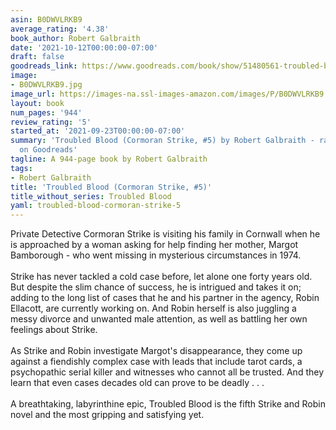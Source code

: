 ```yaml
---
asin: B0DWVLRKB9
average_rating: '4.38'
book_author: Robert Galbraith
date: '2021-10-12T00:00:00-07:00'
draft: false
goodreads_link: https://www.goodreads.com/book/show/51480561-troubled-blood
image:
- B0DWVLRKB9.jpg
image_url: https://images-na.ssl-images-amazon.com/images/P/B0DWVLRKB9.01._SCLZZZZZZZ.jpg
layout: book
num_pages: '944'
review_rating: '5'
started_at: '2021-09-23T00:00:00-07:00'
summary: 'Troubled Blood (Cormoran Strike, #5) by Robert Galbraith - rated 4.38/5
  on Goodreads'
tagline: A 944-page book by Robert Galbraith
tags:
- Robert Galbraith
title: 'Troubled Blood (Cormoran Strike, #5)'
title_without_series: Troubled Blood
yaml: troubled-blood-cormoran-strike-5
---
```


Private Detective Cormoran Strike is visiting his family in Cornwall when he is approached by a woman asking for help finding her mother, Margot Bamborough - who went missing in mysterious circumstances in 1974.<br /><br />Strike has never tackled a cold case before, let alone one forty years old. But despite the slim chance of success, he is intrigued and takes it on; adding to the long list of cases that he and his partner in the agency, Robin Ellacott, are currently working on. And Robin herself is also juggling a messy divorce and unwanted male attention, as well as battling her own feelings about Strike.<br /><br />As Strike and Robin investigate Margot's disappearance, they come up against a fiendishly complex case with leads that include tarot cards, a psychopathic serial killer and witnesses who cannot all be trusted. And they learn that even cases decades old can prove to be deadly . . .<br /><br />A breathtaking, labyrinthine epic, Troubled Blood is the fifth Strike and Robin novel and the most gripping and satisfying yet.